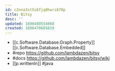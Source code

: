 ```yaml
---
id: c2nna3st5i6fjq0hwri670p
title: Bitsy
desc: ''
updated: 1696480554068
created: 1696478685019
---
```


- [[c.Software.Database.Graph.Property]] [[c.Software.Database.Embedded]]
- #repo https://github.com/lambdazen/bitsy
- #docs https://github.com/lambdazen/bitsy/wiki
- [[p.writtenIn]] #java
